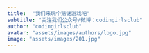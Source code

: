 ```yaml
---
title:  "我们来玩个猜谜游戏吧"
subtitle: "关注我们公众号/微博：codingirlsclub"
author: "codingirlsclub"
avatar: "assets/images/authors/logo.jpg"
image: "assets/images/201.jpg"
---
```


